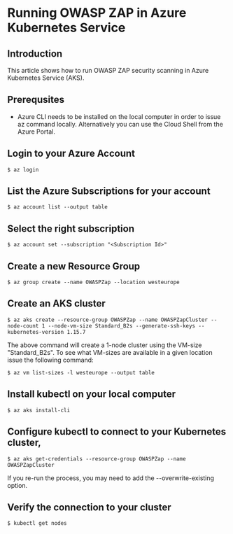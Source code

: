 # Running OWASP ZAP in Azure Kubernetes Service

## Introduction

This article shows how to run OWASP ZAP security scanning in Azure Kubernetes Service (AKS).

## Prerequsites

- Azure CLI needs to be installed on the local computer in order to issue az command locally. Alternatively you can use the Cloud Shell from the Azure Portal.

## Login to your Azure Account
```
$ az login
```

## List the Azure Subscriptions for your account

```
$ az account list --output table
```

## Select the right subscription

```
$ az account set --subscription "<Subscription Id>"
```

## Create a new Resource Group
```
$ az group create --name OWASPZap --location westeurope
```

## Create an AKS cluster

```
$ az aks create --resource-group OWASPZap --name OWASPZapCluster --node-count 1 --node-vm-size Standard_B2s --generate-ssh-keys --kubernetes-version 1.15.7
```

The above command will create a 1-node cluster using the VM-size "Standard_B2s". To see what VM-sizes are available in a given location issue the following command:

```
$ az vm list-sizes -l westeurope --output table
```

## Install kubectl on your local computer
```
$ az aks install-cli
```

## Configure kubectl to connect to your Kubernetes cluster,
```
$ az aks get-credentials --resource-group OWASPZap --name OWASPZapCluster
```
If you re-run the process, you may need to add the --overwrite-existing option. 

## Verify the connection to your cluster
```
$ kubectl get nodes
```

